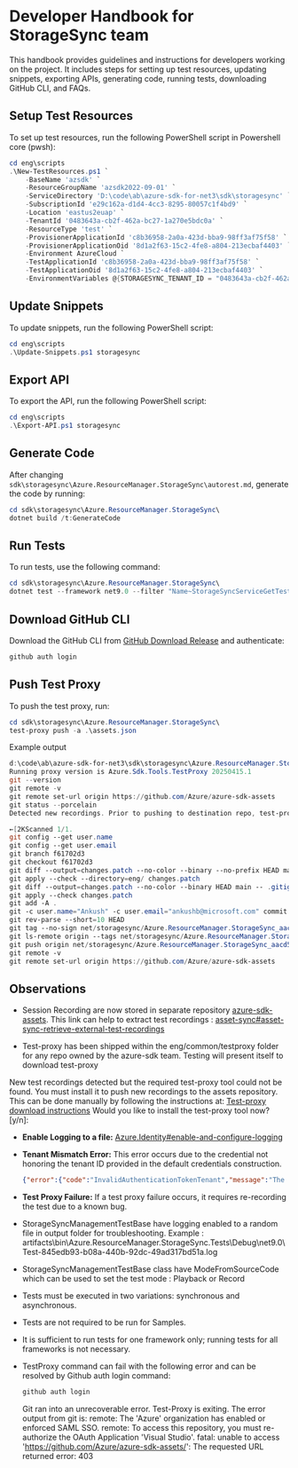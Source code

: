 
# Developer Handbook for StorageSync team

This handbook provides guidelines and instructions for developers working on the project. It includes steps for setting up test resources, updating snippets, exporting APIs, generating code, running tests, downloading GitHub CLI, and FAQs.

## Setup Test Resources

To set up test resources, run the following PowerShell script in Powershell core (pwsh):

```powershell
cd eng\scripts
.\New-TestResources.ps1 `
    -BaseName 'azsdk' `
    -ResourceGroupName 'azsdk2022-09-01' `
    -ServiceDirectory 'D:\code\ab\azure-sdk-for-net3\sdk\storagesync' `
    -SubscriptionId 'e29c162a-d1d4-4cc3-8295-80057c1f4bd9' `
    -Location 'eastus2euap' `
    -TenantId '0483643a-cb2f-462a-bc27-1a270e5bdc0a' `
    -ResourceType 'test' `
    -ProvisionerApplicationId 'c8b36958-2a0a-423d-bba9-98ff3af75f58' `
    -ProvisionerApplicationOid '8d1a2f63-15c2-4fe8-a804-213ecbaf4403' `
    -Environment AzureCloud `
    -TestApplicationId 'c8b36958-2a0a-423d-bba9-98ff3af75f58' `
    -TestApplicationOid '8d1a2f63-15c2-4fe8-a804-213ecbaf4403' `
    -EnvironmentVariables @{STORAGESYNC_TENANT_ID = "0483643a-cb2f-462a-bc27-1a270e5bdc0a" }
```

## Update Snippets

To update snippets, run the following PowerShell script:

```powershell
cd eng\scripts
.\Update-Snippets.ps1 storagesync
```

## Export API

To export the API, run the following PowerShell script:

```powershell
cd eng\scripts
.\Export-API.ps1 storagesync
```

## Generate Code

After changing `sdk\storagesync\Azure.ResourceManager.StorageSync\autorest.md`, generate the code by running:

```powershell
cd sdk\storagesync\Azure.ResourceManager.StorageSync\
dotnet build /t:GenerateCode
```

## Run Tests

To run tests, use the following command:

```powershell
cd sdk\storagesync\Azure.ResourceManager.StorageSync\
dotnet test --framework net9.0 --filter "Name~StorageSyncServiceGetTest"
```

## Download GitHub CLI

Download the GitHub CLI from [GitHub Download Release](https://github.com/cli/cli/releases/tag/v2.70.0) and authenticate:

```powershell
github auth login
```

## Push Test Proxy

To push the test proxy, run:

```powershell
cd sdk\storagesync\Azure.ResourceManager.StorageSync\
test-proxy push -a .\assets.json
```

Example output
```powershell
d:\code\ab\azure-sdk-for-net3\sdk\storagesync\Azure.ResourceManager.StorageSync>test-proxy push -a .\assets.json
Running proxy version is Azure.Sdk.Tools.TestProxy 20250415.1
git --version
git remote -v
git remote set-url origin https://github.com/Azure/azure-sdk-assets
git status --porcelain
Detected new recordings. Prior to pushing to destination repo, test-proxy will scan 1 files.

←[2KScanned 1/1.
git config --get user.name
git config --get user.email
git branch f61702d3
git checkout f61702d3
git diff --output=changes.patch --no-color --binary --no-prefix HEAD main -- eng/
git apply --check --directory=eng/ changes.patch
git diff --output=changes.patch --no-color --binary HEAD main -- .gitignore
git apply --check changes.patch
git add -A .
git -c user.name="Ankush" -c user.email="ankushb@microsoft.com" commit --no-gpg-sign -m "Automatic asset update from test-proxy."
git rev-parse --short=10 HEAD
git tag --no-sign net/storagesync/Azure.ResourceManager.StorageSync_aacd543f4a
git ls-remote origin --tags net/storagesync/Azure.ResourceManager.StorageSync_aacd543f4a
git push origin net/storagesync/Azure.ResourceManager.StorageSync_aacd543f4a
git remote -v
git remote set-url origin https://github.com/Azure/azure-sdk-assets
```

## Observations

- Session Recording are now stored in separate repository [azure-sdk-assets](https://github.com/Azure/azure-sdk-assets). This link can help to extract test recordings : [asset-sync#asset-sync-retrieve-external-test-recordings](https://github.com/Azure/azure-sdk-tools/tree/main/tools/test-proxy/documentation/asset-sync#asset-sync-retrieve-external-test-recordings)

- Test-proxy has been shipped within the eng/common/testproxy folder for any repo owned by the azure-sdk team. Testing will present itself to download test-proxy

New test recordings detected but the required test-proxy tool could not be found.
You must install it to push new recordings to the assets repository.
This can be done manually by following the instructions at:
[Test-proxy download instructions](https://github.com/Azure/azure-sdk-tools/blob/main/tools/test-proxy/Azure.Sdk.Tools.TestProxy/README.md#installation)
Would you like to install the test-proxy tool now? [y/n]:

- **Enable Logging to a file:** [Azure.Identity#enable-and-configure-logging](https://github.com/Azure/azure-sdk-for-net/tree/main/sdk/identity/Azure.Identity#enable-and-configure-logging)

- **Tenant Mismatch Error:** This error occurs due to the credential not honoring the tenant ID provided in the default credentials construction. 

  ```json
  {"error":{"code":"InvalidAuthenticationTokenTenant","message":"The access token is from the wrong issuer 'https://sts.windows.net/72f988bf-86f1-41af-91ab-2d7cd011db47/'. It must match the tenant 'https://sts.windows.net/0483643a-cb2f-462a-bc27-1a270e5bdc0a/' associated with this subscription. Please use the authority (URL) 'https://login.windows.net/0483643a-cb2f-462a-bc27-1a270e5bdc0a' to get the token. Note, if the subscription is transferred to another tenant there is no impact to the services, but information about new tenant could take time to propagate (up to an hour). If you just transferred your subscription and see this error message, please try back later."}} Azure.RequestFailedException HResult=0x80131500
  ```

- **Test Proxy Failure:** If a test proxy failure occurs, it requires re-recording the test due to a known bug.

- StorageSyncManagementTestBase have logging enabled to a random file in output folder for troubleshooting. Example : artifacts\bin\Azure.ResourceManager.StorageSync.Tests\Debug\net9.0\Test-845edb93-b08a-440b-92dc-49ad317bd51a.log

- StorageSyncManagementTestBase class have ModeFromSourceCode which can be used to set the test mode : Playback or Record

- Tests must be executed in two variations: synchronous and asynchronous.

- Tests are not required to be run for Samples.

- It is sufficient to run tests for one framework only; running tests for all frameworks is not necessary.

- TestProxy command can fail with the following error and can be resolved by Github auth login command:
   
   ```powershell
   github auth login
   ```
  Git ran into an unrecoverable error. Test-Proxy is exiting. The error output from git is: remote: The 'Azure' organization has enabled or enforced SAML SSO. remote: To access this repository, you must re-authorize the OAuth Application 'Visual Studio'. fatal: unable to access 'https://github.com/Azure/azure-sdk-assets/': The requested URL returned error: 403
